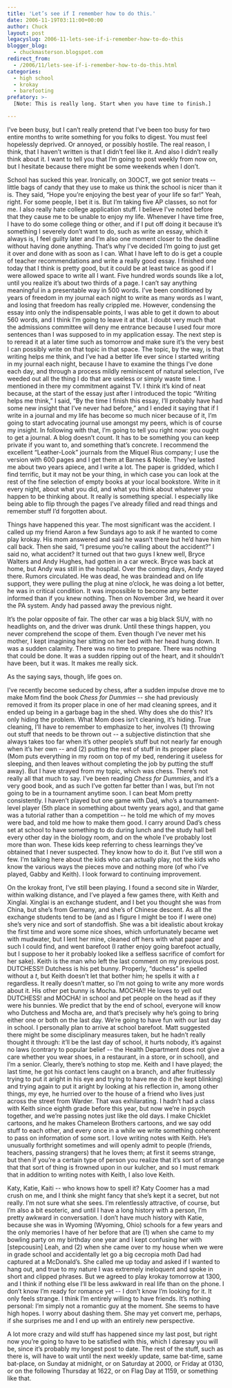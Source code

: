 ```yaml
---
title: 'Let’s see if I remember how to do this.'
date: 2006-11-19T03:11:00+00:00
author: Chuck
layout: post
legacyslug: 2006-11-lets-see-if-i-remember-how-to-do-this
blogger_blog:
  - chuckmasterson.blogspot.com
redirect_from:
  - /2006/11/lets-see-if-i-remember-how-to-do-this.html
categories:
  - high school
  - krokay
  - barefooting
prefatory: >-
  [Note: This is really long. Start when you have time to finish.]

---
```


I’ve been busy, but I can’t really pretend that I’ve been too busy for two
entire months to write something for you folks to digest. You must feel
hopelessly deprived. Or annoyed, or possibly hostile. The real reason, I think,
that I haven’t written is that I didn’t feel like it. And also I didn’t really
think about it. I want to tell you that I’m going to post weekly from now on,
but I hesitate because there might be some weekends when I don’t.  

School has sucked this year. Ironically, on 30OCT, we got senior treats --
little bags of candy that they use to make us think the school is nicer than it
is. They said, “Hope you’re enjoying the best year of your life so
far!” Yeah, right. For some people, I bet it is. But I’m taking
five AP classes, so not for me. I also really hate college application stuff. I
believe I’ve noted before that they cause me to be unable to enjoy my
life. Whenever I have time free, I have to do some college thing or other, and
if I put off doing it because it’s something I severely don’t want
to do, such as write an essay, which it always is, I feel guilty later and
I’m also one moment closer to the deadline without having done anything.
That’s why I’ve decided I’m going to just get it over and
done with as soon as I can. What I have left to do is get a couple of teacher
recommendations and write a really good essay. I finished one today that I
think is pretty good, but it could be at least twice as good if I were allowed
space to write all I want. Five hundred words sounds like a lot, until you
realize it’s about two thirds of a page. I can’t say anything
meaningful in a presentable way in 500 words. I’ve been conditioned by
years of freedom in my journal each night to write as many words as I want, and
losing that freedom has really crippled me. However, condensing the essay into
only the indispensable points, I was able to get it down to about 560 words,
and I think I’m going to leave it at that. I doubt very much that the
admissions committee will deny me entrance because I used four more sentences
than I was supposed to in my application essay. The next step is to reread it
at a later time such as tomorrow and make sure it’s the very best I can
possibly write on that topic in that space. The topic, by the way, is that
writing helps me think, and I’ve had a better life ever since I started
writing in my journal each night, because I have to examine the things
I’ve done each day, and through a process mildly reminiscent of natural
selection, I’ve weeded out all the thing I do that are useless or simply
waste time. I mentioned in there my commitment against TV. I think it’s
kind of neat because, at the start of the essay just after I introduced the
topic “Writing helps me think,” I said, “By the time I finish
this essay, I’ll probably have had some new insight that I’ve never
had before,” and I ended it saying that if I write in a journal and my
life has become so much nicer because of it, I’m going to start
advocating journal use amongst my peers, which is of course my insight. In
following with that, I’m going to tell you right now: you ought to get a
journal. A blog doesn’t count. It has to be something you can keep
private if you want to, and something that’s concrete. I recommend the
excellent “Leather-Look” journals from the Miquel Rius company; I
use the version with 600 pages and I get them at Barnes & Noble. They’ve
lasted me about two years apiece, and I write a lot. The paper is gridded,
which I find terrific, but it may not be your thing, in which case you can look
at the rest of the fine selection of empty books at your local bookstore. Write
in it every night, about what you did, and what you think about whatever you
happen to be thinking about. It really is something special. I especially like
being able to flip through the pages I’ve already filled and read things
and remember stuff I’d forgotten about.  

Things have happened this year. The most significant was the accident. I called
up my friend Aaron a few Sundays ago to ask if he wanted to come play krokay.
His mom answered and said he wasn’t there but he’d have him call
back. Then she said, “I presume you’re calling about the
accident?” I said no, what accident? It turned out that two guys I knew
well, Bryce Walters and Andy Hughes, had gotten in a car wreck. Bryce was back
at home, but Andy was still in the hospital. Over the coming days, Andy stayed
there. Rumors circulated. He was dead, he was braindead and on life support,
they were pulling the plug at nine o’clock, he was doing a lot better, he
was in critical condition. It was impossible to become any better informed than
if you knew nothing. Then on November 3rd, we heard it over the PA system. Andy
had passed away the previous night.  

It’s the polar opposite of fair. The other car was a big black SUV, with
no headlights on, and the driver was drunk. Until these things happen, you
never comprehend the scope of them. Even though I’ve never met his
mother, I kept imagining her sitting on her bed with her head hung down. It was
a sudden calamity. There was no time to prepare. There was nothing that could
be done. It was a sudden ripping out of the heart, and it shouldn’t have
been, but it was. It makes me really sick.  

As the saying says, though, life goes on.  

I’ve recently become seduced by chess, after a sudden impulse drove me to
make Mom find the book _Chess for Dummies_ -- she had previously removed
it from its proper place in one of her mad cleaning sprees, and it ended up
being in a garbage bag in the shed. Why does she do this? It’s only
hiding the problem. What Mom does isn’t cleaning, it’s hiding. True
cleaning, I’ll have to remember to emphasize to her, involves (1)
throwing out stuff that needs to be thrown out -- a subjective distinction
that she always takes too far when it’s other people’s stuff but
not nearly far enough when it’s her own -- and (2) putting the rest
of stuff in its proper place (Mom puts everything in my room on top of my bed,
rendering it useless for sleeping, and then leaves without completing the job
by putting the stuff away). But I have strayed from my topic, which was chess.
There’s not really all that much to say. I’ve been reading _Chess
for Dummies_, and it’s a very good book, and as such I’ve gotten
far better than I was, but I’m not going to be in a tournament anytime
soon. I can beat Mom pretty consistently. I haven’t played but one game
with Dad, who’s a tournament-level player (5th place in something about
twenty years ago), and that game was a tutorial rather than a competition
-- he told me which of my moves were bad, and told me how to make them
good. I carry around Dad’s chess set at school to have something to do
during lunch and the study hall bell every other day in the biology room, and
on the whole I’ve probably lost more than won. These kids keep referring
to chess learnings they’ve obtained that I never suspected. They know how
to do it. But I’ve still won a few. I’m talking here about the kids
who can actually play, not the kids who know the various ways the pieces move
and nothing more (of who I’ve played, Gabby and Keith). I look forward to
continuing improvement. 

On the krokay front, I’ve still been playing. I found a second site in
Warder, within walking distance, and I’ve played a few games there, with
Keith and Xinglai. Xinglai is an exchange student, and I bet you thought she
was from China, but she’s from Germany, and she’s of Chinese
descent. As all the exchange students tend to be (and as I figure I might be
too if I were one) she’s very nice and sort of standoffish. She was a bit
idealistic about krokay the first time and wore some nice shoes, which
unfortunately became wet with mudwater, but I lent her mine, cleaned off hers
with what paper and such I could find, and went barefoot (I rather enjoy going
barefoot actually, but I suppose to her it probably looked like a selfless
sacrifice of comfort for her sake). Keith is the man who left the last comment
on my previous post. DUTCHESS!! Dutchess is his pet bunny. Properly,
“duchess” is spelled without a _t_, but Keith doesn’t let
that bother him; he spells it with a _t_ regardless. It really doesn’t
matter, so I’m not going to write any more words about it. His other pet
bunny is Mocha. MOCHA!! He loves to yell out DUTCHESS! and MOCHA! in school and
pet people on the head as if they were his bunnies. We predict that by the end
of school, everyone will know who Dutchess and Mocha are, and that’s
precisely why he’s going to bring either one or both on the last day.
We’re going to have fun with our last day in school. I personally plan to
arrive at school barefoot. Matt suggested there might be some disciplinary
measures taken, but he hadn’t really thought it through: it’ll be
the last day of school, it hurts nobody, it’s against no laws (contrary
to popular belief -- the Health Department does not give a care whether
you wear shoes, in a restaurant, in a store, or in school), and I’m a
senior. Clearly, there’s nothing to stop me. Keith and I have played; the
last time, he got his contact lens caught on a branch, and after fruitlessly
trying to put it aright in his eye and trying to have me do it (he kept
blinking) and trying again to put it aright by looking at his reflection in,
among other things, my eye, he hurried over to the house of a friend who lives
just across the street from Warder. That was exhilarating. I hadn’t had a
class with Keith since eighth grade before this year, but now we’re in
psych together, and we’re passing notes just like the old days. I make
Chicklet cartoons, and he makes Chameleon Brothers cartoons, and we say odd
stuff to each other, and every once in a while we write something coherent to
pass on information of some sort. I love writing notes with Keith. He’s
unusually forthright sometimes and will openly admit to people (friends,
teachers, passing strangers) that he loves them; at first it seems strange, but
then if you’re a certain type of person you realize that it’s sort
of strange that that sort of thing is frowned upon in our kulcher, and so I
must remark that in addition to writing notes with Keith, I also love Keith.  

Katy, Katie, Kaiti -- who knows how to spell it? Katy Coomer has a mad
crush on me, and I think she might fancy that she’s kept it a secret, but
not really. I’m not sure what she sees. I’m relentlessly
attractive, of course, but I’m also a bit esoteric, and until I have a
long history with a person, I’m pretty awkward in conversation. I
don’t have much history with Katie, because she was in Wyoming (Wyoming,
Ohio) schools for a few years and the only memories I have of her before that
are (1) when she came to my bowling party on my birthday one year and I kept
confusing her with [stepcousin] Leah, and (2) when she came over to my house
when we were in grade school and accidentally let go a big cecropia moth Dad
had captured at a McDonald’s. She called me up today and asked if I
wanted to hang out, and true to my nature I was extremely ineloquent and spoke
in short and clipped phrases. But we agreed to play krokay tomorrow at 1300,
and I think if nothing else I’ll be less awkward in real life than on the
phone. I don’t know I’m ready for romance yet -- I don’t
know I’m looking for it. It only feels strange. I think I’m
entirely willing to have friends. It’s nothing personal: I’m simply
not a romantic guy at the moment. She seems to have high hopes. I worry about
dashing them. She may yet convert me, perhaps, if she surprises me and I end up
with an entirely new perspective.  

A lot more crazy and wild stuff has happened since my last post, but right now
you’re going to have to be satisfied with this, which I daresay you will
be, since it’s probably my longest post to date. The rest of the stuff,
such as there is, will have to wait until the next weekly update, same
bat-time, same bat-place, on Sunday at midnight, or on Saturday at 2000, or
Friday at 0130, or on the following Thursday at 1622, or on Flag Day at 1159,
or something like that.
